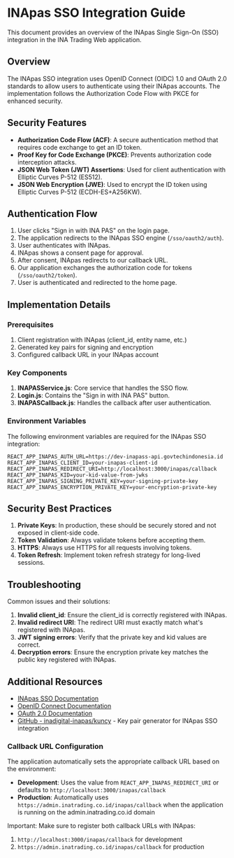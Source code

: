 # INApas SSO Integration Guide

This document provides an overview of the INApas Single Sign-On (SSO) integration in the INA Trading Web application.

## Overview

The INApas SSO integration uses OpenID Connect (OIDC) 1.0 and OAuth 2.0 standards to allow users to authenticate using their INApas accounts. The implementation follows the Authorization Code Flow with PKCE for enhanced security.

## Security Features

- **Authorization Code Flow (ACF)**: A secure authentication method that requires code exchange to get an ID token.
- **Proof Key for Code Exchange (PKCE)**: Prevents authorization code interception attacks.
- **JSON Web Token (JWT) Assertions**: Used for client authentication with Elliptic Curves P-512 (ES512).
- **JSON Web Encryption (JWE)**: Used to encrypt the ID token using Elliptic Curves P-512 (ECDH-ES+A256KW).

## Authentication Flow

1. User clicks "Sign in with INA PAS" on the login page.
2. The application redirects to the INApas SSO engine (`/sso/oauth2/auth`).
3. User authenticates with INApas.
4. INApas shows a consent page for approval.
5. After consent, INApas redirects to our callback URL.
6. Our application exchanges the authorization code for tokens (`/sso/oauth2/token`).
7. User is authenticated and redirected to the home page.

## Implementation Details

### Prerequisites

1. Client registration with INApas (client_id, entity name, etc.)
2. Generated key pairs for signing and encryption
3. Configured callback URL in your INApas account

### Key Components

1. **INAPASService.js**: Core service that handles the SSO flow.
2. **Login.js**: Contains the "Sign in with INA PAS" button.
3. **INAPASCallback.js**: Handles the callback after user authentication.

### Environment Variables

The following environment variables are required for the INApas SSO integration:

```
REACT_APP_INAPAS_AUTH_URL=https://dev-inapass-api.govtechindonesia.id
REACT_APP_INAPAS_CLIENT_ID=your-inapas-client-id
REACT_APP_INAPAS_REDIRECT_URI=http://localhost:3000/inapas/callback
REACT_APP_INAPAS_KID=your-kid-value-from-jwks
REACT_APP_INAPAS_SIGNING_PRIVATE_KEY=your-signing-private-key
REACT_APP_INAPAS_ENCRYPTION_PRIVATE_KEY=your-encryption-private-key
```

## Security Best Practices

1. **Private Keys**: In production, these should be securely stored and not exposed in client-side code.
2. **Token Validation**: Always validate tokens before accepting them.
3. **HTTPS**: Always use HTTPS for all requests involving tokens.
4. **Token Refresh**: Implement token refresh strategy for long-lived sessions.

## Troubleshooting

Common issues and their solutions:

1. **Invalid client_id**: Ensure the client_id is correctly registered with INApas.
2. **Invalid redirect URI**: The redirect URI must exactly match what's registered with INApas.
3. **JWT signing errors**: Verify that the private key and kid values are correct.
4. **Decryption errors**: Ensure the encryption private key matches the public key registered with INApas.

## Additional Resources

- [INApas SSO Documentation](https://dev-inapass-api.govtechindonesia.id/docs)
- [OpenID Connect Documentation](https://openid.net/developers/specs/)
- [OAuth 2.0 Documentation](https://oauth.net/2/)
- [GitHub - inadigital-inapas/kuncy](https://github.com/inadigital-inapas/kuncy) - Key pair generator for INApas SSO integration

### Callback URL Configuration

The application automatically sets the appropriate callback URL based on the environment:

- **Development**: Uses the value from `REACT_APP_INAPAS_REDIRECT_URI` or defaults to `http://localhost:3000/inapas/callback`
- **Production**: Automatically uses `https://admin.inatrading.co.id/inapas/callback` when the application is running on the admin.inatrading.co.id domain

Important: Make sure to register both callback URLs with INApas:
1. `http://localhost:3000/inapas/callback` for development
2. `https://admin.inatrading.co.id/inapas/callback` for production 